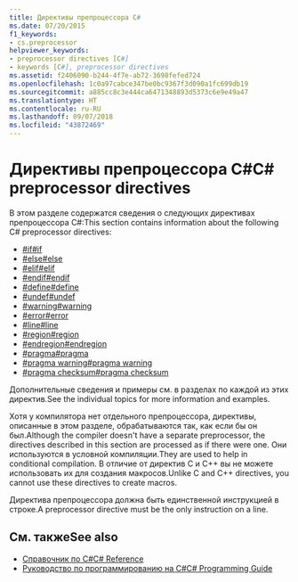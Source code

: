 ```yaml
---
title: Директивы препроцессора C#
ms.date: 07/20/2015
f1_keywords:
- cs.preprocessor
helpviewer_keywords:
- preprocessor directives [C#]
- keywords [C#], preprocessor directives
ms.assetid: f2406090-b244-4f7e-ab72-3698fefed724
ms.openlocfilehash: 1c0a97cabce347be0bc9367f3d090a1fc699db19
ms.sourcegitcommit: a885cc8c3e444ca6471348893d5373c6e9e49a47
ms.translationtype: HT
ms.contentlocale: ru-RU
ms.lasthandoff: 09/07/2018
ms.locfileid: "43872469"
---
```

# <a name="c-preprocessor-directives"></a><span data-ttu-id="e865d-102">Директивы препроцессора C#</span><span class="sxs-lookup"><span data-stu-id="e865d-102">C# preprocessor directives</span></span>
<span data-ttu-id="e865d-103">В этом разделе содержатся сведения о следующих директивах препроцессора C#:</span><span class="sxs-lookup"><span data-stu-id="e865d-103">This section contains information about the following C# preprocessor directives:</span></span>

- [<span data-ttu-id="e865d-104">#if</span><span class="sxs-lookup"><span data-stu-id="e865d-104">#if</span></span>](../../../csharp/language-reference/preprocessor-directives/preprocessor-if.md)
- [<span data-ttu-id="e865d-105">#else</span><span class="sxs-lookup"><span data-stu-id="e865d-105">#else</span></span>](../../../csharp/language-reference/preprocessor-directives/preprocessor-else.md)
- [<span data-ttu-id="e865d-106">#elif</span><span class="sxs-lookup"><span data-stu-id="e865d-106">#elif</span></span>](../../../csharp/language-reference/preprocessor-directives/preprocessor-elif.md)
- [<span data-ttu-id="e865d-107">#endif</span><span class="sxs-lookup"><span data-stu-id="e865d-107">#endif</span></span>](../../../csharp/language-reference/preprocessor-directives/preprocessor-endif.md)
- [<span data-ttu-id="e865d-108">#define</span><span class="sxs-lookup"><span data-stu-id="e865d-108">#define</span></span>](../../../csharp/language-reference/preprocessor-directives/preprocessor-define.md)
- [<span data-ttu-id="e865d-109">#undef</span><span class="sxs-lookup"><span data-stu-id="e865d-109">#undef</span></span>](../../../csharp/language-reference/preprocessor-directives/preprocessor-undef.md)
- [<span data-ttu-id="e865d-110">#warning</span><span class="sxs-lookup"><span data-stu-id="e865d-110">#warning</span></span>](../../../csharp/language-reference/preprocessor-directives/preprocessor-warning.md)
- [<span data-ttu-id="e865d-111">#error</span><span class="sxs-lookup"><span data-stu-id="e865d-111">#error</span></span>](../../../csharp/language-reference/preprocessor-directives/preprocessor-error.md)
- [<span data-ttu-id="e865d-112">#line</span><span class="sxs-lookup"><span data-stu-id="e865d-112">#line</span></span>](../../../csharp/language-reference/preprocessor-directives/preprocessor-line.md)
- [<span data-ttu-id="e865d-113">#region</span><span class="sxs-lookup"><span data-stu-id="e865d-113">#region</span></span>](../../../csharp/language-reference/preprocessor-directives/preprocessor-region.md)
- [<span data-ttu-id="e865d-114">#endregion</span><span class="sxs-lookup"><span data-stu-id="e865d-114">#endregion</span></span>](../../../csharp/language-reference/preprocessor-directives/preprocessor-endregion.md)
- [<span data-ttu-id="e865d-115">#pragma</span><span class="sxs-lookup"><span data-stu-id="e865d-115">#pragma</span></span>](../../../csharp/language-reference/preprocessor-directives/preprocessor-pragma.md)
- [<span data-ttu-id="e865d-116">#pragma warning</span><span class="sxs-lookup"><span data-stu-id="e865d-116">#pragma warning</span></span>](../../../csharp/language-reference/preprocessor-directives/preprocessor-pragma-warning.md)
- [<span data-ttu-id="e865d-117">#pragma checksum</span><span class="sxs-lookup"><span data-stu-id="e865d-117">#pragma checksum</span></span>](../../../csharp/language-reference/preprocessor-directives/preprocessor-pragma-checksum.md)

<span data-ttu-id="e865d-118">Дополнительные сведения и примеры см. в разделах по каждой из этих директив.</span><span class="sxs-lookup"><span data-stu-id="e865d-118">See the individual topics for more information and examples.</span></span>

<span data-ttu-id="e865d-119">Хотя у компилятора нет отдельного препроцессора, директивы, описанные в этом разделе, обрабатываются так, как если бы он был.</span><span class="sxs-lookup"><span data-stu-id="e865d-119">Although the compiler doesn't have a separate preprocessor, the directives described in this section are processed as if there were one.</span></span> <span data-ttu-id="e865d-120">Они используются в условной компиляции.</span><span class="sxs-lookup"><span data-stu-id="e865d-120">They are used to help in conditional compilation.</span></span> <span data-ttu-id="e865d-121">В отличие от директив C и C++ вы не можете использовать их для создания макросов.</span><span class="sxs-lookup"><span data-stu-id="e865d-121">Unlike C and C++ directives, you cannot use these directives to create macros.</span></span>

<span data-ttu-id="e865d-122">Директива препроцессора должна быть единственной инструкцией в строке.</span><span class="sxs-lookup"><span data-stu-id="e865d-122">A preprocessor directive must be the only instruction on a line.</span></span>

## <a name="see-also"></a><span data-ttu-id="e865d-123">См. также</span><span class="sxs-lookup"><span data-stu-id="e865d-123">See also</span></span>

- [<span data-ttu-id="e865d-124">Справочник по C#</span><span class="sxs-lookup"><span data-stu-id="e865d-124">C# Reference</span></span>](../../../csharp/language-reference/index.md)  
- [<span data-ttu-id="e865d-125">Руководство по программированию на C#</span><span class="sxs-lookup"><span data-stu-id="e865d-125">C# Programming Guide</span></span>](../../../csharp/programming-guide/index.md)
